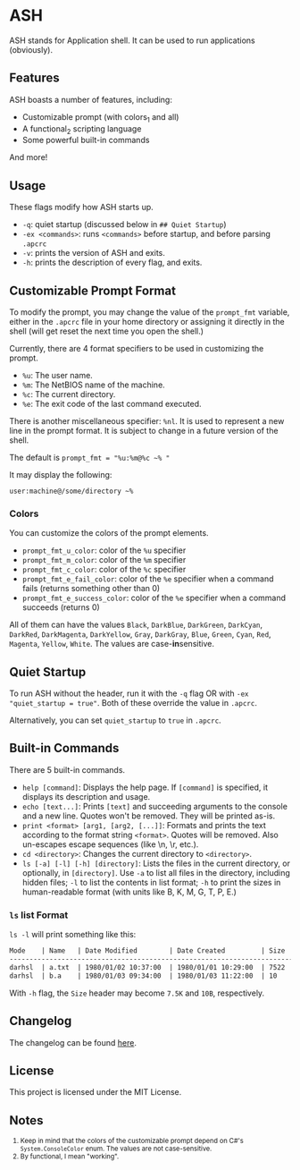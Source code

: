 # ASH

ASH stands for Application shell. It can be used to run applications (obviously).

## Features

ASH boasts a number of features, including:

- Customizable prompt (with colors<sub>1</sub> and all)
- A functional<sub>2</sub> scripting language
- Some powerful built-in commands

And more!

## Usage

These flags modify how ASH starts up.

- `-q`: quiet startup (discussed below in `## Quiet Startup`)
- `-ex <commands>`: runs `<commands>` before startup, and before parsing `.apcrc`
- `-v`: prints the version of ASH and exits.
- `-h`: prints the description of every flag, and exits.

## Customizable Prompt Format

To modify the prompt, you may change the value of the `prompt_fmt` variable, either in the `.apcrc` file in your home directory or assigning it directly in the shell (will get reset the next time you open the shell.)

Currently, there are 4 format specifiers to be used in customizing the prompt.

- `%u`: The user name.
- `%m`: The NetBIOS name of the machine.
- `%c`: The current directory.
- `%e`: The exit code of the last command executed.

There is another miscellaneous specifier: `%nl`. It is used to represent a new line in the prompt format. It is subject to change in a future version of the shell.

The default is `prompt_fmt = "%u:%m@%c ~% "`

It may display the following:

`user:machine@/some/directory ~%`

### Colors

You can customize the colors of the prompt elements.

- `prompt_fmt_u_color`: color of the `%u` specifier
- `prompt_fmt_m_color`: color of the `%m` specifier
- `prompt_fmt_c_color`: color of the `%c` specifier
- `prompt_fmt_e_fail_color`: color of the `%e` specifier when a command fails (returns something other than 0)
- `prompt_fmt_e_success_color`: color of the `%e` specifier when a command succeeds (returns 0)

All of them can have the values `Black`, `DarkBlue`, `DarkGreen`, `DarkCyan`, `DarkRed`, `DarkMagenta`, `DarkYellow`, `Gray`, `DarkGray`, `Blue`, `Green`, `Cyan`, `Red`, `Magenta`, `Yellow`, `White`. The values are case-**in**sensitive.

## Quiet Startup

To run ASH without the header, run it with the `-q` flag OR with `-ex "quiet_startup = true"`. Both of these override the value in `.apcrc`.

Alternatively, you can set `quiet_startup` to `true` in `.apcrc`.

## Built-in Commands

There are 5 built-in commands.

- `help [command]`: Displays the help page. If `[command]` is specified, it displays its description and usage.
- `echo [text...]`: Prints `[text]` and succeeding arguments to the console and a new line. Quotes won't be removed. They will be printed as-is.
- `print <format> [arg1, [arg2, [...]]`: Formats and prints the text according to the format string `<format>`. Quotes will be removed. Also un-escapes escape sequences (like \\n, \\r, etc.).
- `cd <directory>`: Changes the current directory to `<directory>`.
- `ls [-a] [-l] [-h] [directory]`: Lists the files in the current directory, or optionally, in `[directory]`. Use `-a` to list all files in the directory, including hidden files; `-l` to list the contents in list format; `-h` to print the sizes in human-readable format (with units like B, K, M, G, T, P, E.)

### `ls` list Format

`ls -l` will print something like this:

```txt
Mode    | Name   | Date Modified        | Date Created         | Size
-----------------------------------------------------------------------
darhsl  | a.txt  | 1980/01/02 10:37:00  | 1980/01/01 10:29:00  | 7522
darhsl  | b.a    | 1980/01/03 09:34:00  | 1980/01/03 11:22:00  | 10
```

With `-h` flag, the `Size` header may become `7.5K` and `10B`, respectively.

## Changelog

The changelog can be found [here](CHANGELOG.md).

## License

This project is licensed under the MIT License.

## Notes

<sup>

1. Keep in mind that the colors of the customizable prompt depend on C#'s `System.ConsoleColor` enum. The values are not case-sensitive.  
2. By functional, I mean "working".  

</sup>
